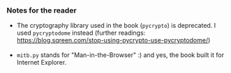 ### Notes for the reader

- The cryptography library used in the book (`pycrypto`) is deprecated. I used `pycryptodome` instead (further readings: https://blog.sqreen.com/stop-using-pycrypto-use-pycryptodome/)
<br><br>
- `mitb.py` stands for "Man-in-the-Browser" :) and yes, the book built it for Internet Explorer. 

